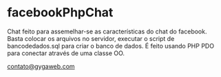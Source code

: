 facebookPhpChat
===============

Chat feito para assemelhar-se as características do chat do facebook.
Basta colocar os arquivos no servidor, executar o script de bancodedados.sql para criar o banco de dados.
É feito usando PHP PDO para conectar através de uma classe OO.

contato@gygaweb.com

